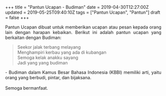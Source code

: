 +++
title = "Pantun Ucapan - Budiman"
date = 2019-04-30T12:27:00Z
updated = 2019-05-25T09:40:10Z
tags = ["Pantun Ucapan", "Pantun"]
draft = false
+++

<div dir="ltr" style="text-align: left;" trbidi="on"><div style="text-align: justify;">Pantun Ucapan dibuat untuk memberikan ucapan atau pesan kepada orang lain dengan harapan kebaikan. Berikut ini adalah pantun ucapan yang berkaitan dengan Budiman:</div><blockquote class="tr_bq"><div style="text-align: left;">Seekor jalak terbang melayang<br />Menghampiri kerbau yang ada di kubangan<br />Semoga kelak anakku sayang<br />Jadi yang yang budiman</div></blockquote><div style="text-align: justify;">- Budiman dalam Kamus Besar Bahasa Indonesia (KBBI) memiliki arti, yaitu orang yang berbudi, pintar, dan bijaksana.</div><div style="text-align: justify;"><br /></div><div style="text-align: justify;">Semoga bermanfaat. </div></div>
